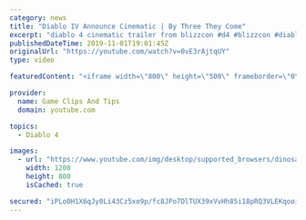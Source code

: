 ```yaml
---
category: news
title: "Diablo IV Announce Cinematic | By Three They Come"
excerpt: "diablo 4 cinematic trailer from blizzcon #d4 #blizzcon #diablo."
publishedDateTime: 2019-11-01T19:01:45Z
originalUrl: "https://youtube.com/watch?v=0vE3rAjtqUY"
type: video

featuredContent: "<iframe width=\"800\" height=\"500\" frameborder=\"0\" src=\"https://www.youtube.com/embed/0vE3rAjtqUY\" allow=\"accelerometer; autoplay; encrypted-media; gyroscope; picture-in-picture\" allowfullscreen></iframe>"

provider:
  name: Game Clips And Tips
  domain: youtube.com

topics:
  - Diablo 4

images:
  - url: "https://www.youtube.com/img/desktop/supported_browsers/dinosaur.png"
    width: 1200
    height: 800
    isCached: true

secured: "iPLo0H1X6qJy0Li43Cz5xo9p/fc8JPo7DlTUX39xVvHh85i18pRQ3VLEKqooizz8RTOFxF9YiR5ShRcrYxkwRQKyWXRwcoc7oSGcjX8Vhe2zqic2/ghb7ue4Q04IWPNRrCHQd6z45PQ6zNbL5mnE3XjhwQQIulIAMqRV/d4nCJdihR/6pAZ/VK1TA/NPFOd5UNVNbaBXBW3eTKsx9piV4fOTQfajHEfeRoUMGs7uoSAaYjQEIt8yX4NXthYXzgLwOXncV2g222Hkn30Erts/aNB4FYVL2Er3lbYIqBj8Ko24SwVp5YKTX7VRaqWSYoQrB5hi//4EODmZNHLSO0AF/23JcEp0mAFSscSPhRp6sqK9qrFRh4H9kte7iyECYUkDnHn9CP0bw8Vtf2Diw8lzog==;aB9SH7oW4CBQtR35ew46KA=="
---
```


